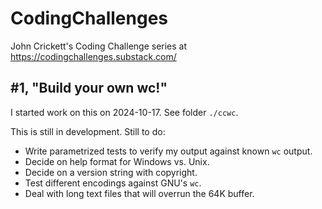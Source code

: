 # CodingChallenges
John Crickett's Coding Challenge series at https://codingchallenges.substack.com/

## #1, "Build your own wc!"

I started work on this on 2024-10-17. See folder `./ccwc`.

This is still in development. Still to do:

- Write parametrized tests to verify my output against known `wc` output.
- Decide on help format for Windows vs. Unix.
- Decide on a version string with copyright.
- Test different encodings against GNU's `wc`.
- Deal with long text files that will overrun the 64K buffer.
